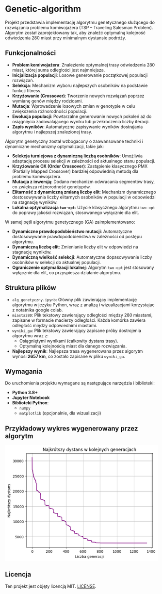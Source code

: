 # Genetic-algorithm

Projekt przedstawia implementację algorytmu genetycznego służącego do rozwiązania problemu komiwojażera (TSP – Traveling Salesman Problem). Algorytm został zaprojektowany tak, aby znaleźć optymalną kolejność odwiedzenia 280 miast przy minimalnym dystansie podróży.

## Funkcjonalności
- **Problem komiwojażera**: Znalezienie optymalnej trasy odwiedzenia 280 miast, której suma odległości jest najmniejsza.
- **Inicjalizacja populacji**: Losowe generowanie początkowej populacji rozwiązań.
- **Selekcja**: Mechanizm wyboru najlepszych osobników na podstawie funkcji fitness.
- **Krzyżowanie (Crossover)**: Tworzenie nowych rozwiązań poprzez wymianę genów między rodzicami.
- **Mutacja**: Wprowadzenie losowych zmian w genotypie w celu zwiększenia różnorodności populacji.
- **Ewolucja populacji**: Powtarzalne generowanie nowych pokoleń aż do osiągnięcia zadowalającego wyniku lub przekroczenia liczby iteracji.
- **Zapis wyników**: Automatyczne zapisywanie wyników dostrajania algorytmu i najlepszej znalezionej trasy.

Algorytm genetyczny został wzbogacony o zaawansowane techniki i dynamiczne mechanizmy optymalizacji, takie jak:
- **Selekcja turniejowa z dynamiczną liczbą osobników**: Umożliwia adaptację procesu selekcji w zależności od aktualnego stanu populacji.
- **Krzyżowanie OX (Order Crossover)**: Zastąpienie klasycznego PMX (Partially Mapped Crossover) bardziej odpowiednią metodą dla problemu komiwojażera.
- **Mutacja z inwersją**: Dodano mechanizm odwracania segmentów trasy, co zwiększa różnorodność genotypów.
- **Elitarność z dynamiczną zmianą liczby elit**: Mechanizm dynamicznego dostosowywania liczby elitarnych osobników w populacji w odpowiedzi na stagnację wyników.
- **Lokalna optymalizacja `two-opt`**: Użycie klasycznego algorytmu `two-opt` do poprawy jakości rozwiązań, stosowanego wyłącznie dla elit.

W samej pętli algorytmu genetycznego (GA) zaimplementowano:
- **Dynamiczne prawdopodobieństwo mutacji**: Automatyczne dostosowywanie prawdopodobieństwa w zależności od postępu algorytmu.
- **Dynamiczną liczbę elit**: Zmienianie liczby elit w odpowiedzi na stagnację wyników.
- **Dynamiczną wielkość selekcji**: Automatyczne dopasowywanie liczby osobników w selekcji do aktualnej populacji.
- **Ograniczenie optymalizacji lokalnej**: Algorytm `two-opt` jest stosowany wyłącznie dla elit, co przyspiesza działanie algorytmu.

## Struktura plików
- `alg_genetyczny.ipynb`: Główny plik zawierający implementację algorytmu w jezyku Python, wraz z analizą i wizualizacjami korzystajac z notatnika google colab.
- `miasta280`: Plik tekstowy zawierający odległości między 280 miastami, zapisane w formacie macierzy odległości. Każda komórka zawiera odległość między odpowiednimi miastami.
- `wyniki_ga`: Plik tekstowy zawierający zapisane próby dostrojenia algorytmu wraz z:
  - Osiągniętymi wynikami (całkowity dystans trasy).
  - Optymalną kolejnością miast dla danego rozwiązania.
- **Najlepszy wynik**: Najlepsza trasa wygenerowana przez algorytm wynosi **2657 km**, co zostało zapisane w pliku `wyniki_ga`.

## Wymagania
Do uruchomienia projektu wymagane są następujące narzędzia i biblioteki:
- **Python 3.8+**
- **Jupyter Notebook**
- **Biblioteki Python**:
  - `numpy`
  - `matplotlib` (opcjonalnie, dla wizualizacji)
    
## Przykładowy wykres wygenerowany przez algorytm
![Przykładowy wykres](./przykladowy_wykres.png)

## Licencja
Ten projekt jest objęty licencją MIT. [LICENSE](./LICENSE).
  


